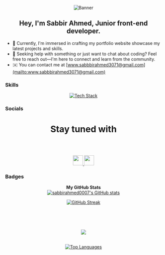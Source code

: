 <p align="center">
  <img src="https://i.ibb.co/k4FXZKS/2e4ad780-22d4-11eb-9462-c592865da9eb.png" alt="Banner" />
</p>

<h2 align="center">
     Hey, I'm Sabbir Ahmed, Junior front-end developer.
</h2>

- 🔭 Currently, I'm immersed in crafting my portfolio website showcase my latest projects and skills.
  <!-- - 🌱 Learning is a never-ending journey, and right now, I'm diving into Next.js and exploring the creative possibilities of Three.js. -->
  <!-- - 👯 I'm open to collaboration on exciting projects that push the boundaries of front-end development. -->
- 🤔 Seeking help with something or just want to chat about coding? Feel free to reach out—I'm here to connect and learn from the community.
  <!-- - 💬 Ask me about React, front-end architecture, or anything web development-related—I'm always up for a tech chat! -->
  <!-- - 😄 Pronouns: ... He/Him -->
  <!-- - ⚡ Fun fact: Outside the coding realm, I'm an avid sports enthusiast, and you'll often find me cheering for my favorite teams. -->
- ✉️ You can contact me at [www.sabbbirahmed3071@gmail.com](mailto:www.sabbbirahmed3071@gmail.com)

### Skills

<p align="center">
  <a href="https://skillicons.dev">
    <img src="https://skillicons.dev/icons?i=html,css,tailwind,js,react,git,github,vite,express,figma,firebase,nodejs,mongodb" alt="Tech Stack" />
  </a>
</p>

### Socials

<h1 align="center">Stay tuned with</h1><br/><br/>
<p align="center"> <a href="https://www.github.com/sabbirahmed0007" target="_blank" rel="noreferrer"> <picture> <source media="(prefers-color-scheme: dark)" srcset="https://raw.githubusercontent.com/danielcranney/readme-generator/main/public/icons/socials/github-dark.svg" /> <source media="(prefers-color-scheme: light)" srcset="https://raw.githubusercontent.com/danielcranney/readme-generator/main/public/icons/socials/github.svg" /> <img src="https://raw.githubusercontent.com/danielcranney/readme-generator/main/public/icons/socials/github.svg" width="32" height="32" /> </picture> </a> <a href="https://www.linkedin.com/in/sabbir-ahmed-19503b195" target="_blank" rel="noreferrer"> <picture> <source media="(prefers-color-scheme: dark)" srcset="https://raw.githubusercontent.com/danielcranney/readme-generator/main/public/icons/socials/linkedin-dark.svg" /> <source media="(prefers-color-scheme: light)" srcset="https://raw.githubusercontent.com/danielcranney/readme-generator/main/public/icons/socials/linkedin.svg" /> <img src="https://raw.githubusercontent.com/danielcranney/readme-generator/main/public/icons/socials/linkedin.svg" width="32" height="32" /> </picture> </a></p>

### Badges

<p align="center">
<b>My GitHub Stats</b><br/>
 
  <a href="https://github.com/sabbirahmed0007">
    <img src="https://github-readme-stats.vercel.app/api?username=sabbirahmed0007&show_icons=true&count_private=true&title_color=0891b2&text_color=ffffff&icon_color=0891b2&bg_color=1c1917&hide_border=true" alt="sabbirahmed0007's GitHub stats" />
  </a>
</p>

<!--Github Streak  -->

<p align="center">
   <a href="https://git.io/streak-stats"><img src="https://streak-stats.demolab.com?user=Sabbirahmed0007&hide_border=true&theme=dracula" alt="GitHub Streak" /></a>
   <!-- [![GitHub Streak](https://streak-stats.demolab.com/?user=DenverCoder1&theme=dark)](https://git.io/streak-stats) -->

<br/><br/><br/>

</p>
<p align='center'>
<!-- Contribution -->
  <a href="https://github.com/Sabbirahmed0007">
    <img src="http://github-profile-summary-cards.vercel.app/api/cards/profile-details?username=Sabbirahmed0007&theme=aura_dark"/>
  </a><br/><br/>
</p>

<p align='center'>
  <!-- Top languages -->

  <a href="https://github.com/Sabbirahmed0007">
    <img src="https://github-readme-stats.vercel.app/api/top-langs/?username=sabbirahmed0007&langs_count=10&title_color=0891b2&text_color=ffffff&icon_color=22c55e&bg_color=1c1917&hide_border=true&locale=en&custom_title=Top%20Languages" alt="Top Languages" />
  </a>
<br /><br /><br />
</p>

<!-- <div width="100%" align="center">
<b>Top Repositories</b>
  <a href="https://github.com/sabbirahmed0007/a11-online-group-study-client" align="center">
    <img align="center" width="45%" src="https://github-readme-stats.vercel.app/api/pin/?username=sabbirahmed0007&repo=Sabbirahmed0007&title_color=0891b2&text_color=ffffff&icon_color=22c55e&bg_color=1c1917&hide_border=true&locale=en" />
  </a>
</div> -->

<br /><br /><br /><br />
